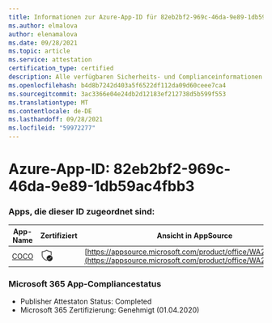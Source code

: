 ```yaml
---
title: Informationen zur Azure-App-ID für 82eb2bf2-969c-46da-9e89-1db59ac4fbb3
ms.author: elmalova
author: elenamalova
ms.date: 09/28/2021
ms.topic: article
ms.service: attestation
certification_type: certified
description: Alle verfügbaren Sicherheits- und Complianceinformationen für 82eb2bf2-969c-46da-9e89-1db59ac4fbb3.
ms.openlocfilehash: b4d8b7242d403a5f6522df112da09d60ceee7ca4
ms.sourcegitcommit: 3ac3366e04e24db2d12183ef212738d5b599f553
ms.translationtype: MT
ms.contentlocale: de-DE
ms.lasthandoff: 09/28/2021
ms.locfileid: "59972277"
---
```

# <a name="azure-app-id-82eb2bf2-969c-46da-9e89-1db59ac4fbb3"></a>Azure-App-ID: 82eb2bf2-969c-46da-9e89-1db59ac4fbb3


### <a name="apps-associated-with-this-id"></a>Apps, die dieser ID zugeordnet sind:
| **App-Name** | **Zertifiziert** | **Ansicht in AppSource** |
|--------------|---------------|-----------------------|
| [COCO](https://docs.microsoft.com/microsoft-365-app-certification/forward/WA200001468) | <img alt="Certified application badge" src="../media/certified-badge.png" height="25" width="25" /> | [https://appsource.microsoft.com/product/office/WA200001468](https://appsource.microsoft.com/product/office/WA200001468) |

### <a name="microsoft-365-app-compliance-status"></a>Microsoft 365 App-Compliancestatus
- Publisher Attestaton Status: Completed
- Microsoft 365 Zertifizierung: Genehmigt (01.04.2020)
